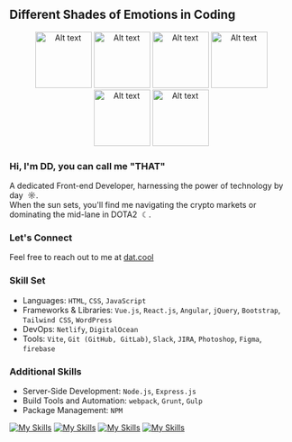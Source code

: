 ## Different Shades of Emotions in Coding
<p align="center">
  <img src="https://raw.githubusercontent.com/doanthanhdat2509/doanthanhdat2509/main/emotion_ami_01.gif" alt="Alt text" width="100" height="100">
  <img src="https://raw.githubusercontent.com/doanthanhdat2509/doanthanhdat2509/main/emotion_ami_02.gif" alt="Alt text" width="100" height="100">
  <img src="https://raw.githubusercontent.com/doanthanhdat2509/doanthanhdat2509/main/emotion_ami_03.gif" alt="Alt text" width="100" height="100">
  <img src="https://raw.githubusercontent.com/doanthanhdat2509/doanthanhdat2509/main/emotion_ami_04.gif" alt="Alt text" width="100" height="100">
  <img src="https://raw.githubusercontent.com/doanthanhdat2509/doanthanhdat2509/main/emotion_ami_05.gif" alt="Alt text" width="100" height="100">
  <img src="https://raw.githubusercontent.com/doanthanhdat2509/doanthanhdat2509/main/emotion_ami_06.gif" alt="Alt text" width="100" height="100">
</p>

### Hi, I'm DD, you can call me "THAT"
A dedicated Front-end Developer, harnessing the power of technology by day &nbsp;☼.<br/>
When the sun sets, you'll find me navigating the crypto markets or dominating the mid-lane in DOTA2 &nbsp;☾.

### Let's Connect
Feel free to reach out to me at [dat.cool](https://dat.cool/)

### Skill Set
- Languages: `HTML`, `CSS`, `JavaScript`
- Frameworks & Libraries: `Vue.js`, `React.js`, `Angular`, `jQuery`, `Bootstrap`, `Tailwind CSS`, `WordPress`
- DevOps: `Netlify`, `DigitalOcean`
- Tools: `Vite`, `Git (GitHub, GitLab)`, `Slack`, `JIRA`, `Photoshop`, `Figma`, `firebase`

### Additional Skills
- Server-Side Development: `Node.js`, `Express.js`
- Build Tools and Automation: `webpack`, `Grunt`, `Gulp`
- Package Management: `NPM`


[![My Skills](https://skillicons.dev/icons?i=html,css,js)](https://skillicons.dev)
[![My Skills](https://skillicons.dev/icons?i=vue,react,angular,jquery,bootstrap,tailwind,wordpress)](https://skillicons.dev)
[![My Skills](https://skillicons.dev/icons?i=netlify,digitalocean)](https://skillicons.dev)
[![My Skills](https://skillicons.dev/icons?i=vite,webpack,gitlab,github,ps,figma,firebase)](https://skillicons.dev)
